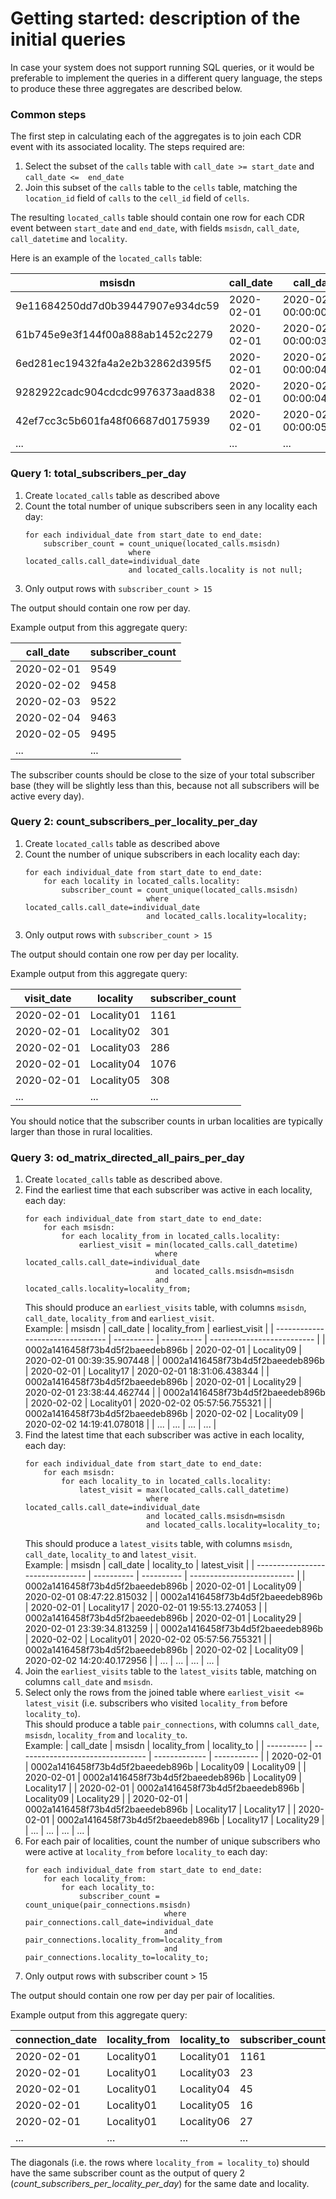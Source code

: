 # Getting started: description of the initial queries

In case your system does not support running SQL queries, or it would be preferable to implement the queries in a different query language, the steps to produce these three aggregates are described below.

### Common steps

The first step in calculating each of the aggregates is to join each CDR event with its associated locality. The steps required are:

1. Select the subset of the `calls` table with `call_date >= start_date` and `call_date <=  end_date`  
2. Join this subset of the `calls` table to the `cells` table, matching the `location_id` field of `calls` to the `cell_id` field of `cells`.

The resulting `located_calls` table should contain one row for each CDR event between `start_date` and `end_date`, with fields `msisdn`, `call_date`, `call_datetime` and `locality`.

Here is an example of the `located_calls` table:

|              msisdn              | call_date  |       call_datetime        |  locality  |
| -------------------------------- | ---------- | -------------------------- | ---------- |
| 9e11684250dd7d0b39447907e934dc59 | 2020-02-01 | 2020-02-01 00:00:00.148863 | Locality31 |
| 61b745e9e3f144f00a888ab1452c2279 | 2020-02-01 | 2020-02-01 00:00:03.214628 | Locality34 |
| 6ed281ec19432fa4a2e2b32862d395f5 | 2020-02-01 | 2020-02-01 00:00:04.522204 | Locality08 |
| 9282922cadc904cdcdc9976373aad838 | 2020-02-01 | 2020-02-01 00:00:04.610717 | Locality31 |
| 42ef7cc3c5b601fa48f06687d0175939 | 2020-02-01 | 2020-02-01 00:00:05.467683 | Locality29 |
| ... | ... | ... | ... |

### Query 1: total_subscribers_per_day

1. Create `located_calls` table as described above  
2. Count the total number of unique subscribers seen in any locality each day:  
    ```
    for each individual_date from start_date to end_date:  
        subscriber_count = count_unique(located_calls.msisdn)
                           where located_calls.call_date=individual_date
                           and located_calls.locality is not null;
    ```  
3. Only output rows with `subscriber_count > 15`

The output should contain one row per day.

Example output from this aggregate query:

| call_date  | subscriber_count |
| ---------- | ---------------- |
| 2020-02-01 |             9549 |
| 2020-02-02 |             9458 |
| 2020-02-03 |             9522 |
| 2020-02-04 |             9463 |
| 2020-02-05 |             9495 |
| ... | ... |

The subscriber counts should be close to the size of your total subscriber base (they will be slightly less than this, because not all subscribers will be active every day).

### Query 2: count_subscribers_per_locality_per_day

1. Create `located_calls` table as described above  
2. Count the number of unique subscribers in each locality each day:  
    ```
    for each individual_date from start_date to end_date:  
        for each locality in located_calls.locality:  
            subscriber_count = count_unique(located_calls.msisdn)
                               where located_calls.call_date=individual_date
                               and located_calls.locality=locality;
    ```  
3. Only output rows with `subscriber_count > 15`

The output should contain one row per day per locality.

Example output from this aggregate query:

| visit_date |  locality  | subscriber_count |
| ---------- | ---------- | ---------------- |
| 2020-02-01 | Locality01 |             1161 |
| 2020-02-01 | Locality02 |              301 |
| 2020-02-01 | Locality03 |              286 |
| 2020-02-01 | Locality04 |             1076 |
| 2020-02-01 | Locality05 |              308 |
| ... | ... | ... |

You should notice that the subscriber counts in urban localities are typically larger than those in rural localities.

### Query 3: od_matrix_directed_all_pairs_per_day

1. Create `located_calls` table as described above.  
2. Find the earliest time that each subscriber was active in each locality, each day:  
    ```
    for each individual_date from start_date to end_date:  
        for each msisdn:  
            for each locality_from in located_calls.locality:  
                earliest_visit = min(located_calls.call_datetime)
                                 where located_calls.call_date=individual_date
                                 and located_calls.msisdn=msisdn
                                 and located_calls.locality=locality_from;
    ```  
    This should produce an `earliest_visits` table, with columns `msisdn`, `call_date`, `locality_from` and `earliest_visit`.  
    Example:
    |              msisdn              | call_date  |  locality_from  |       earliest_visit       |
    | -------------------------------- | ---------- | ---------- | -------------------------- |
    | 0002a1416458f73b4d5f2baeedeb896b | 2020-02-01 | Locality09 | 2020-02-01 00:39:35.907448 |
    | 0002a1416458f73b4d5f2baeedeb896b | 2020-02-01 | Locality17 | 2020-02-01 18:31:06.438344 |
    | 0002a1416458f73b4d5f2baeedeb896b | 2020-02-01 | Locality29 | 2020-02-01 23:38:44.462744 |
    | 0002a1416458f73b4d5f2baeedeb896b | 2020-02-02 | Locality01 | 2020-02-02 05:57:56.755321 |
    | 0002a1416458f73b4d5f2baeedeb896b | 2020-02-02 | Locality09 | 2020-02-02 14:19:41.078018 |
    | ... | ... | ... | ... |  
3. Find the latest time that each subscriber was active in each locality, each day:  
    ```
    for each individual_date from start_date to end_date:  
        for each msisdn:  
            for each locality_to in located_calls.locality:  
                latest_visit = max(located_calls.call_datetime)
                               where located_calls.call_date=individual_date
                               and located_calls.msisdn=msisdn
                               and located_calls.locality=locality_to;
    ```  
    This should produce a `latest_visits` table, with columns `msisdn`, `call_date`, `locality_to` and `latest_visit`.  
    Example:
    |              msisdn              | call_date  |  locality_to  |        latest_visit        |
    | -------------------------------- | ---------- | ---------- | -------------------------- |
    | 0002a1416458f73b4d5f2baeedeb896b | 2020-02-01 | Locality09 | 2020-02-01 08:47:22.815032 |
    | 0002a1416458f73b4d5f2baeedeb896b | 2020-02-01 | Locality17 | 2020-02-01 19:55:13.274053 |
    | 0002a1416458f73b4d5f2baeedeb896b | 2020-02-01 | Locality29 | 2020-02-01 23:39:34.813259 |
    | 0002a1416458f73b4d5f2baeedeb896b | 2020-02-02 | Locality01 | 2020-02-02 05:57:56.755321 |
    | 0002a1416458f73b4d5f2baeedeb896b | 2020-02-02 | Locality09 | 2020-02-02 14:20:40.172956 |
    | ... | ... | ... | ... |  
4. Join the `earliest_visits` table to the `latest_visits` table, matching on columns `call_date` and `msisdn`.  
5. Select only the rows from the joined table where `earliest_visit <= latest_visit` (i.e. subscribers who visited `locality_from` before `locality_to`).  
    This should produce a table `pair_connections`, with columns `call_date`, `msisdn`, `locality_from` and `locality_to`.  
    Example:
    | call_date  |              msisdn              | locality_from | locality_to |
    | ---------- | -------------------------------- | ------------- | ----------- |
    | 2020-02-01 | 0002a1416458f73b4d5f2baeedeb896b | Locality09    | Locality09 |
    | 2020-02-01 | 0002a1416458f73b4d5f2baeedeb896b | Locality09    | Locality17 |
    | 2020-02-01 | 0002a1416458f73b4d5f2baeedeb896b | Locality09    | Locality29 |
    | 2020-02-01 | 0002a1416458f73b4d5f2baeedeb896b | Locality17    | Locality17 |
    | 2020-02-01 | 0002a1416458f73b4d5f2baeedeb896b | Locality17    | Locality29 |
    | ... | ... | ... | ... |  
6. For each pair of localities, count the number of unique subscribers who were active at `locality_from` before `locality_to` each day:  
    ```
    for each individual_date from start_date to end_date:  
        for each locality_from:  
            for each locality_to:  
                subscriber_count = count_unique(pair_connections.msisdn)
                                   where pair_connections.call_date=individual_date
                                   and pair_connections.locality_from=locality_from
                                   and pair_connections.locality_to=locality_to;
    ```
7. Only output rows with subscriber count > 15

The output should contain one row per day per pair of localities.

Example output from this aggregate query:

| connection_date | locality_from | locality_to | subscriber_count |
| --------------- | ------------- | ----------- | ---------------- |
| 2020-02-01      | Locality01    | Locality01  |             1161 |
| 2020-02-01      | Locality01    | Locality03  |               23 |
| 2020-02-01      | Locality01    | Locality04  |               45 |
| 2020-02-01      | Locality01    | Locality05  |               16 |
| 2020-02-01      | Locality01    | Locality06  |               27 |
| ... | ... | ... | ... |

The diagonals (i.e. the rows where `locality_from = locality_to`) should have the same subscriber count as the output of query 2 (_count_subscribers_per_locality_per_day_) for the same date and locality.
